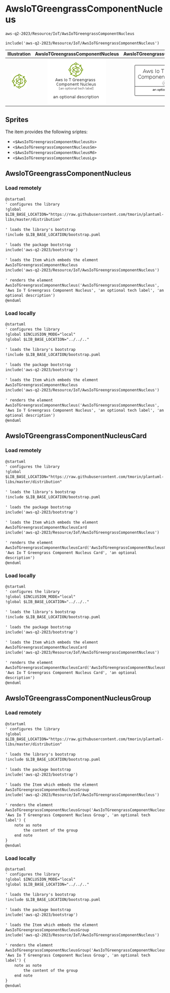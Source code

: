 # AwsIoTGreengrassComponentNucleus


```text
aws-q2-2023/Resource/IoT/AwsIoTGreengrassComponentNucleus
```

```text
include('aws-q2-2023/Resource/IoT/AwsIoTGreengrassComponentNucleus')
```



| Illustration | AwsIoTGreengrassComponentNucleus | AwsIoTGreengrassComponentNucleusCard | AwsIoTGreengrassComponentNucleusGroup |
| :---: | :---: | :---: | :---: |
| ![illustration for Illustration](../../../aws-q2-2023/Resource/IoT/AwsIoTGreengrassComponentNucleus.png) | ![illustration for AwsIoTGreengrassComponentNucleus](../../../aws-q2-2023/Resource/IoT/AwsIoTGreengrassComponentNucleus.Local.png) | ![illustration for AwsIoTGreengrassComponentNucleusCard](../../../aws-q2-2023/Resource/IoT/AwsIoTGreengrassComponentNucleusCard.Local.png) | ![illustration for AwsIoTGreengrassComponentNucleusGroup](../../../aws-q2-2023/Resource/IoT/AwsIoTGreengrassComponentNucleusGroup.Local.png) |



## Sprites
The item provides the following sriptes:

- `<$AwsIoTGreengrassComponentNucleusXs>`
- `<$AwsIoTGreengrassComponentNucleusSm>`
- `<$AwsIoTGreengrassComponentNucleusMd>`
- `<$AwsIoTGreengrassComponentNucleusLg>`





## AwsIoTGreengrassComponentNucleus

### Load remotely
```plantuml
@startuml
' configures the library
!global $LIB_BASE_LOCATION="https://raw.githubusercontent.com/tmorin/plantuml-libs/master/distribution"

' loads the library's bootstrap
!include $LIB_BASE_LOCATION/bootstrap.puml

' loads the package bootstrap
include('aws-q2-2023/bootstrap')

' loads the Item which embeds the element AwsIoTGreengrassComponentNucleus
include('aws-q2-2023/Resource/IoT/AwsIoTGreengrassComponentNucleus')

' renders the element
AwsIoTGreengrassComponentNucleus('AwsIoTGreengrassComponentNucleus', 'Aws Io T Greengrass Component Nucleus', 'an optional tech label', 'an optional description')
@enduml
```

### Load locally
```plantuml
@startuml
' configures the library
!global $INCLUSION_MODE="local"
!global $LIB_BASE_LOCATION="../../.."

' loads the library's bootstrap
!include $LIB_BASE_LOCATION/bootstrap.puml

' loads the package bootstrap
include('aws-q2-2023/bootstrap')

' loads the Item which embeds the element AwsIoTGreengrassComponentNucleus
include('aws-q2-2023/Resource/IoT/AwsIoTGreengrassComponentNucleus')

' renders the element
AwsIoTGreengrassComponentNucleus('AwsIoTGreengrassComponentNucleus', 'Aws Io T Greengrass Component Nucleus', 'an optional tech label', 'an optional description')
@enduml
```

## AwsIoTGreengrassComponentNucleusCard

### Load remotely
```plantuml
@startuml
' configures the library
!global $LIB_BASE_LOCATION="https://raw.githubusercontent.com/tmorin/plantuml-libs/master/distribution"

' loads the library's bootstrap
!include $LIB_BASE_LOCATION/bootstrap.puml

' loads the package bootstrap
include('aws-q2-2023/bootstrap')

' loads the Item which embeds the element AwsIoTGreengrassComponentNucleusCard
include('aws-q2-2023/Resource/IoT/AwsIoTGreengrassComponentNucleus')

' renders the element
AwsIoTGreengrassComponentNucleusCard('AwsIoTGreengrassComponentNucleusCard', 'Aws Io T Greengrass Component Nucleus Card', 'an optional description')
@enduml
```

### Load locally
```plantuml
@startuml
' configures the library
!global $INCLUSION_MODE="local"
!global $LIB_BASE_LOCATION="../../.."

' loads the library's bootstrap
!include $LIB_BASE_LOCATION/bootstrap.puml

' loads the package bootstrap
include('aws-q2-2023/bootstrap')

' loads the Item which embeds the element AwsIoTGreengrassComponentNucleusCard
include('aws-q2-2023/Resource/IoT/AwsIoTGreengrassComponentNucleus')

' renders the element
AwsIoTGreengrassComponentNucleusCard('AwsIoTGreengrassComponentNucleusCard', 'Aws Io T Greengrass Component Nucleus Card', 'an optional description')
@enduml
```

## AwsIoTGreengrassComponentNucleusGroup

### Load remotely
```plantuml
@startuml
' configures the library
!global $LIB_BASE_LOCATION="https://raw.githubusercontent.com/tmorin/plantuml-libs/master/distribution"

' loads the library's bootstrap
!include $LIB_BASE_LOCATION/bootstrap.puml

' loads the package bootstrap
include('aws-q2-2023/bootstrap')

' loads the Item which embeds the element AwsIoTGreengrassComponentNucleusGroup
include('aws-q2-2023/Resource/IoT/AwsIoTGreengrassComponentNucleus')

' renders the element
AwsIoTGreengrassComponentNucleusGroup('AwsIoTGreengrassComponentNucleusGroup', 'Aws Io T Greengrass Component Nucleus Group', 'an optional tech label') {
    note as note
        the content of the group
    end note
}
@enduml
```

### Load locally
```plantuml
@startuml
' configures the library
!global $INCLUSION_MODE="local"
!global $LIB_BASE_LOCATION="../../.."

' loads the library's bootstrap
!include $LIB_BASE_LOCATION/bootstrap.puml

' loads the package bootstrap
include('aws-q2-2023/bootstrap')

' loads the Item which embeds the element AwsIoTGreengrassComponentNucleusGroup
include('aws-q2-2023/Resource/IoT/AwsIoTGreengrassComponentNucleus')

' renders the element
AwsIoTGreengrassComponentNucleusGroup('AwsIoTGreengrassComponentNucleusGroup', 'Aws Io T Greengrass Component Nucleus Group', 'an optional tech label') {
    note as note
        the content of the group
    end note
}
@enduml
```

